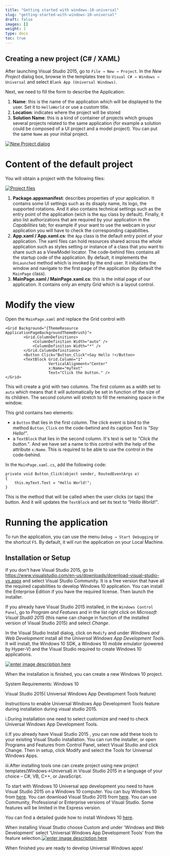```yaml
---
title: "Getting started with windows-10-universal"
slug: "getting-started-with-windows-10-universal"
draft: false
images: []
weight: 1
type: docs
toc: true
---
```


## Creating a new project (C# / XAML)
After launching Visual Studio 2015, go to `File → New → Project`. In the *New Project* dialog box, browse in the templates tree to `Visual C# → Windows → Universal` and select `Blank App (Universal Windows)`.

Next, we need to fill the form to describe the Application:
1. **Name**: this is the name of the application which will be displayed to the user. Set it to `HelloWorld` or use a custom title.
2. **Location**: indicates where the project will be stored
3. **Solution Name**: this is a kind of container of projects which groups several projects related to the same application (for example a solution could be composed of a UI project and a model project). You can put the same `Name` as your initial project.

[![New Project dialog][1]][1]

# Content of the default project

You will obtain a project with the following files:

[![Project files][2]][2]

1. **Package.appxmanifest**: describes properties of your application. It contains some UI settings such as its disaply name, its logo, the supported rotations. And it also contains technical settings such as the entry point of the application (wich is the `App` class by default). Finally, it also list authorizations that are required by your application in the *Capabilities* tab; for example if your want to use the webcam in your application you will have to check the corresponding capabilities.
2. **App.xaml / App.xaml.cs**: the `App` class is the default entry point of your application. The xaml files can hold resources shared across the whole application such as styles setting or instance of a class that you want to share such as a ViewModel locator. The code-behind files contains all the startup code of the application. By default, it implements the `OnLaunched` method which is invoked by the end user. It initializes the window and navigate to the first page of the application (by default the `MainPage` class).
3. **MainPage.xaml / MainPage.xaml.cs**: this is the initial page of our application. It contains only an empty Grid which is a layout control.


# Modify the view

Open the `MainPage.xaml` and replace the Grid control with

    <Grid Background="{ThemeResource ApplicationPageBackgroundThemeBrush}">
            <Grid.ColumnDefinitions>
                <ColumnDefinition Width="auto" />
                <ColumnDefinition Width="*" />
            </Grid.ColumnDefinitions>
            <Button Click="Button_Click">Say Hello !</Button>
            <TextBlock Grid.Column="1"
                       VerticalAlignment="Center"
                       x:Name="myText"
                       Text="Click the button." />
    </Grid>

This will create a grid with two columns. The first column as a width set to `auto` which means that it will automatically be set in function of the size of its children. The second column will stretch to fill the remaining space in the window.

This grid contains two elements:

 - a `Button` that lies in the first column. The click event is bind to the method `Button_Click` on the code-behind and its caption Text is *"Say Hello!"*.
 - a `TextBlock` that lies in the second column. It's text is set to *"Click the button."*. And we have set a name to this control with the help of the attribute `x:Name`. This is required to be able to use the control in the code-behind.

In the `MainPage.xaml.cs`, add the following code:

    private void Button_Click(object sender, RoutedEventArgs e)
    {
        this.myText.Text = "Hello World!";
    }

This is the method that will be called when the user clicks (or taps) the button. And it will updates the `TextBlock` and set its text to *"Hello World!"*.


# Running the application

To run the application, you can use the menu `Debug → Start Debugging` or the shortcut `F5`. By default, it will run the application on your Local Machine.

  [1]: http://i.stack.imgur.com/iOVLQ.jpg
  [2]: http://i.stack.imgur.com/XFxb2.jpg

## Installation or Setup
If you don't have Visual Studio 2015, go to https://www.visualstudio.com/en-us/downloads/download-visual-studio-vs.aspx and select Visual Studio Community. It is a free version that have all the required capabilities to develop Windows 10 application. You can install the Enterprise Edition if you have the required license. Then launch the installer.

If you already have Visual Studio 2015 installed, in the `Windows Control Panel`, go to *Program and Features* and in the list right click on *Microsoft Visual Studi0 2015* (this name can change in function of the installed version of Visual Studio 2015) and select *Change*.

In the Visual Studio Install dialog, click on `Modify` and under *Windows and Web Development* install all the *Universal Windows App Development Tools*. It will install, the Windows 10 SDK, a Windows 10 mobile emulator (powered by Hyper-V) and the Visual Studio required to create Windows 10 applications.

[![enter image description here][1]][1]

When the installation is finished, you can create a new Windows 10 project.


  [1]: http://i.stack.imgur.com/o2yBf.jpg

System Requirements:
Windows 10

Visual Studio 2015( Universal Windows App Development Tools feature)

Instructions to enable Universal Windows App Development Tools feature during installation during visual studio 2015.

i.During installation one need to select customize and need to check   Universal Windows App Development Tools.

ii.If you already have Visual Studio 2015 , you can now add these tools to your existing Visual Studio installation. You can run the installer, or open Programs and Features from Control Panel, select Visual Studio and click Change. Then in setup, click Modify and select the Tools for Universal Windows Apps. 

iii.After installing tools one can create project using  new project templates(Windows->Universal) in Visual Studio 2015 in a language of your choice – C#, VB, C++, or JavaScript.



To start with Windows 10 Universal app development you need to have Visual Studio 2015 on a Windows 10 computer. You can buy Windows 10 from [here][1]. You can download Visual Studio 2015 from [here][2]. You can use Community, Professional or Enterprise versions of Visual Studio. Some features will be limited in the Express version.

You can find a detailed guide how to install Windows 10 [here][3].

When installing Visual Studio choose Custom and under 'Windows and Web Development' select 'Universal Windows App Development Tools' from the feature selection.[![enter image description here][4]][4]
    
When finished you are ready to develop Universal Windows apps!

  [1]: https://www.microsoft.com/en-us/software-download/windows10
  [2]: https://www.visualstudio.com/en-us/downloads/download-visual-studio-vs.aspx
  [3]: http://www.howtogeek.com/197559/how-to-install-windows-10-on-your-pc/
  [4]: http://i.stack.imgur.com/FbqIO.png

